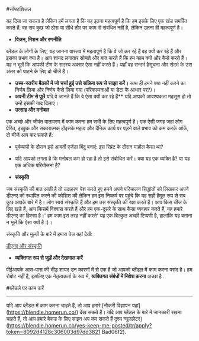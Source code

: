 #सॉफ्टशिज़ल

यह दिया जा सकता है लेकिन हमें लगता है कि यह इतना महत्वपूर्ण है कि हम इसके लिए एक खंड समर्पित करते हैं: वह सब कुछ जो ठोस या सीधे तौर पर काम से संबंधित नहीं है, लेकिन उतना ही महत्वपूर्ण है।

- **विज़न, मिशन और रणनीति**

ब्लेंडल के लोगों के लिए, यह जानना वास्तव में महत्वपूर्ण है कि वे जो कर रहे हैं वह क्यों कर रहे हैं और इसका प्रभाव क्या है। आप शायद लगातार सोचते और बात करते हैं कि हम काम क्यों और कैसे करते हैं। यह न भूलें कि आपकी टीम के सदस्य अक्सर ऐसा नहीं करते हैं। यहाँ वह सन्दर्भ हैसूचना और संदर्भ के उस अंतर को पाटने के लिए दो चीजें हैं।

- **उच्च-स्तरीय बैठकों में जो चर्चा हुई उसे सक्रिय रूप से साझा करें।** साथ ही हमने क्या नहीं करने का निर्णय लिया और निर्णय कैसे लिया गया (परिकल्पनाओं या डेटा के आधार पर?)।
- **अपनी टीम से पूछें** यदि वे जानते हैं कि वे ऐसा क्यों कर रहे हैं** यदि आपको आवश्यकता महसूस हो तो उन्हें इसकी याद दिलाएं।
- **उत्साह और मनोबल**

एक अच्छे और जीवंत वातावरण में काम करना हम सभी के लिए महत्वपूर्ण है। एक ऐसी जगह जहां लोग प्रेरित, इच्छुक और सकारात्मक होंइसके महत्व और दैनिक कार्य पर पड़ने वाले प्रभाव को कम करके आंकें, दो चीजें आप कर सकते हैं:

- पूर्वव्यापी के दौरान इसे आवर्ती एजेंडा बिंदु बनाएं: इस स्प्रिंट के दौरान माहौल कैसा था?
- यदि आपको लगता है कि मनोबल कम हो रहा है तो इसे संबोधित करें। क्या यह एक व्यक्ति है? या यह एक अधिक परियोजना है?

- **संस्कृति**

जब संस्कृति की बात आती है तो उदाहरण पेश करते हुए हमने अपने परिचालन सिद्धांतों को लिखकर अपने डीएनए को स्थापित करने की कोशिश की लेकिन हम इस निष्कर्ष पर पहुंचे कि यह सही हैमूल रूप से सब कुछ आपके बारे में है। लोग स्वयं संस्कृति हैं और हम उस संस्कृति की रक्षा करते हैं। आप किस चीज के लिए खड़े हैं, आप किसमें विश्वास करते हैं और हम एक-दूसरे के साथ कैसा व्यवहार करते हैं, यह हमारे डीएनए का हिस्सा है।' हम काम इस तरह नहीं करते' यह एक बिल्कुल अच्छी टिप्पणी है, हालांकि यह बताना न भूलें कि ऐसा क्यों है :)।

संस्कृति और मूल्यों के बारे में हमारा पेज यहां देखें:

[डीएनए और संस्कृति](डीएनए%20&%20संस्कृति%20237e15b3264d46adb866936cd13f6dd3.md)

- **व्यक्तिगत रूप से जुड़ें और देखभाल करें**

पीईआपके आस-पास की भीड़ शायद उन कारणों में से एक है जो आपको ब्लेंडल में काम करना पसंद है। हम रोबोट नहीं हैं, इसलिए एक नेतृत्वकर्ता के रूप में, **व्यक्तिगत संबंधों में निवेश करना** अच्छा है .

#ब्लेंडले पर काम करें

---

यदि आप ब्लेंडल में काम करना चाहते हैं, तो आप हमारे [नौकरी विज्ञापन यहां] (https://blendle.homerun.co/) देख सकते हैं। यदि आप ब्लेंडल के बारे में जानकारी रखना चाहते हैं, तो आप हमारे बैकड के लिए साइन अप कर सकते हैं दृश्य न्यूज़लेटर](https://blendle.homerun.co/yes-keep-me-posted/tr/apply?token=8092d4128c306003d97dd3821 Bad06f2).